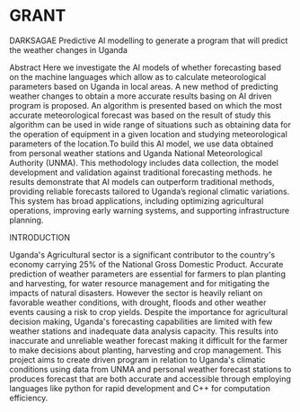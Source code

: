 # GRANT
DARKSAGAE
Predictive AI modelling to generate a program that will predict the weather changes in Uganda

Abstract
Here we investigate the AI models of whether forecasting based on the machine languages which allow as to calculate meteorological parameters based on Uganda in local areas. A new method of predicting weather changes to obtain a more accurate results basing on AI driven program is proposed. An algorithm is presented based on which the most accurate meteorological forecast was based on the result of study this algorithm can be used in wide range of situations such as obtaining data for the operation of equipment in a given location and studying meteorological parameters of the location.To build this AI model, we use data obtained from personal weather stations and Uganda National Meteorological Authority (UNMA). This  methodology includes data collection, the model development and validation against traditional forecasting methods. he results demonstrate that AI models can outperform traditional methods, providing reliable forecasts tailored to Uganda’s regional climatic variations. This system has broad applications, including optimizing agricultural operations, improving early warning systems, and supporting infrastructure planning.



INTRODUCTION

Uganda's Agricultural sector is a significant contributor to the country's economy carrying 25% of the National Gross Domestic Product. Accurate prediction of weather parameters are essential for farmers to plan planting and harvesting, for water resource management and for mitigating the impacts of natural disasters. However the sector is heavily reliant on favorable weather conditions, with drought, floods and other weather events causing a risk to crop yields. Despite the importance for agricultural decision making, Uganda's forecasting capabilities are limited with few weather stations and inadequate data analysis capacity. This results into inaccurate and unreliable weather forecast making it difficult for the farmer to make decisions about planting, harvesting and crop management. This project aims to create driven program in relation to Uganda's climatic conditions using data from UNMA and personal weather forecast stations to produces forecast that are  both accurate and accessible through employing languages like python for rapid development and C++ for computation efficiency.

